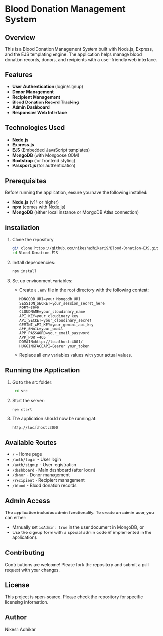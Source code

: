 # Blood Donation Management System

## Overview

This is a Blood Donation Management System built with Node.js, Express, and the EJS templating engine. The application helps manage blood donation records, donors, and recipients with a user-friendly web interface.

## Features

- **User Authentication** (login/signup)
- **Donor Management**
- **Recipient Management**
- **Blood Donation Record Tracking**
- **Admin Dashboard**
- **Responsive Web Interface**

## Technologies Used

- **Node.js**
- **Express.js**
- **EJS** (Embedded JavaScript templates)
- **MongoDB** (with Mongoose ODM)
- **Bootstrap** (for frontend styling)
- **Passport.js** (for authentication)

## Prerequisites

Before running the application, ensure you have the following installed:

- **Node.js** (v14 or higher)
- **npm** (comes with Node.js)
- **MongoDB** (either local instance or MongoDB Atlas connection)

## Installation

1. Clone the repository:

   ```bash
   git clone https://github.com/nikeshadhikari9/Blood-Donation-EJS.git
   cd Blood-Donation-EJS
   ```

2. Install dependencies:

   ```bash
   npm install
   ```

3. Set up environment variables:
   - Create a `.env` file in the root directory with the following content:
     ```text
     MONGODB_URI=your_Mongodb_URI
     SESSION_SECRET=your_session_secret_here
     PORT=3000
     CLOUDNAME=your_cloudinary_name
     API_KEY=your_cloudinary_key
     API_SECRET=your_cloudinary_secret
     GEMINI_API_KEY=your_gemini_api_key
     APP_EMAIL=your_email
     APP_PASSWORD=your_email_password
     APP_PORT=465
     DOMAIN=http://localhost:4001/
     HUGGINGFACEAPI=Bearer your_token
     ```
   - Replace all env variables values with your actual values.

## Running the Application

1. Go to the src folder:
   ```bash
    cd src
   ```
2. Start the server:

   ```bash
   npm start
   ```

3. The application should now be running at:
   ```text
   http://localhost:3000
   ```

## Available Routes

- `/` - Home page
- `/auth/login` - User login
- `/auth/signup` - User registration
- `/dashboard` - Main dashboard (after login)
- `/donor` - Donor management
- `/recipient` - Recipient management
- `/blood` - Blood donation records

## Admin Access

The application includes admin functionality. To create an admin user, you can either:

- Manually set `isAdmin: true` in the user document in MongoDB, or
- Use the signup form with a special admin code (if implemented in the application).

## Contributing

Contributions are welcome! Please fork the repository and submit a pull request with your changes.

## License

This project is open-source. Please check the repository for specific licensing information.

## Author

Nikesh Adhikari
